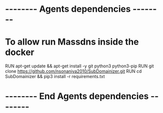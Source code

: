 # -------- Agents dependencies -------- 

# To allow run Massdns inside the docker

RUN apt-get update && apt-get install -y git python3 python3-pip
RUN git clone https://github.com/nsonaniya2010/SubDomainizer.git
RUN cd SubDomainizer && pip3 install -r requirements.txt

# -------- End Agents dependencies -------- 
```